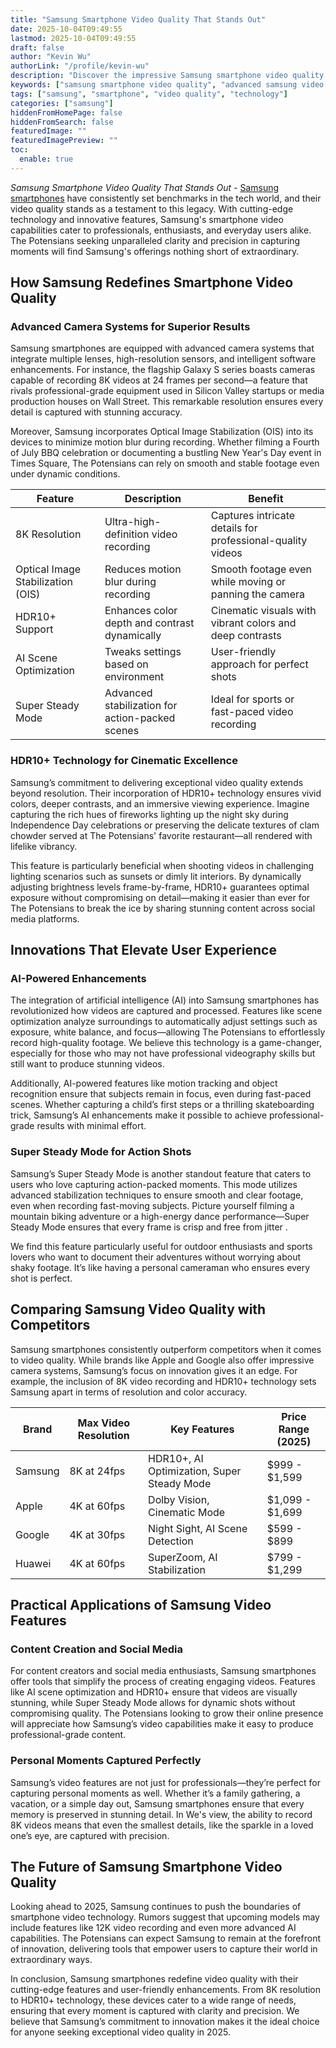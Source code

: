 ```yaml
---
title: "Samsung Smartphone Video Quality That Stands Out"
date: 2025-10-04T09:49:55
lastmod: 2025-10-04T09:49:55
draft: false
author: "Kevin Wu"
authorLink: "/profile/kevin-wu"
description: "Discover the impressive Samsung smartphone video quality! Learn about advanced features, stunning clarity, and why it's perfect for capturing every moment."
keywords: ["samsung smartphone video quality", "advanced samsung video features", "samsung video quality 2025"]
tags: ["samsung", "smartphone", "video quality", "technology"]
categories: ["samsung"]
hiddenFromHomePage: false
hiddenFromSearch: false
featuredImage: ""
featuredImagePreview: ""
toc:
  enable: true
---
```


*Samsung Smartphone Video Quality That Stands Out* - [Samsung smartphones](/samsung/affordable-samsung-smartphones) have consistently set benchmarks in the tech world, and their video quality stands as a testament to this legacy. With cutting-edge technology and innovative features, Samsung's smartphone video capabilities cater to professionals, enthusiasts, and everyday users alike. The Potensians seeking unparalleled clarity and precision in capturing moments will find Samsung's offerings nothing short of extraordinary.

## How Samsung Redefines Smartphone Video Quality

### Advanced Camera Systems for Superior Results

Samsung smartphones are equipped with advanced camera systems that integrate multiple lenses, high-resolution sensors, and intelligent software enhancements. For instance, the flagship Galaxy S series boasts cameras capable of recording 8K videos at 24 frames per second—a feature that rivals professional-grade equipment used in Silicon Valley startups or media production houses on Wall Street. This remarkable resolution ensures every detail is captured with stunning accuracy.

Moreover, Samsung incorporates Optical Image Stabilization (OIS) into its devices to minimize motion blur during recording. Whether filming a Fourth of July BBQ celebration or documenting a bustling New Year's Day event in Times Square, The Potensians can rely on smooth and stable footage even under dynamic conditions.

<div class="table-responsive">
<table class="html-table">
<thead>
<tr>
<th>Feature</th>
<th>Description</th>
<th>Benefit</th>
</tr>
</thead>
<tbody>
<tr>
<td>8K Resolution</td>
<td>Ultra-high-definition video recording</td>
<td>Captures intricate details for professional-quality videos</td>
</tr>
<tr>
<td>Optical Image Stabilization (OIS)</td>
<td>Reduces motion blur during recording</td>
<td>Smooth footage even while moving or panning the camera</td>
</tr>
<tr>
<td>HDR10+ Support</td>
<td>Enhances color depth and contrast dynamically</td>
<td>Cinematic visuals with vibrant colors and deep contrasts</td>
</tr>
<tr>
<td>AI Scene Optimization</td>
<td>Tweaks settings based on environment</td>
<td>User-friendly approach for perfect shots</td>
</tr>
<tr>
<td>Super Steady Mode</td>
<td>Advanced stabilization for action-packed scenes</td>
<td>Ideal for sports or fast-paced video recording</td>
</tr>
</tbody>
</table>
</div>

### HDR10+ Technology for Cinematic Excellence

Samsung’s commitment to delivering exceptional video quality extends beyond resolution.  Their incorporation of HDR10+ technology ensures vivid colors, deeper contrasts, and an immersive viewing experience. Imagine capturing the rich hues of fireworks lighting up the night sky during Independence Day celebrations or preserving the delicate textures of clam chowder served at The Potensians' favorite restaurant—all rendered with lifelike vibrancy.

This feature is particularly beneficial when shooting videos in challenging lighting scenarios such as sunsets or dimly lit interiors.  By dynamically adjusting brightness levels frame-by-frame, HDR10+ guarantees optimal exposure without compromising on detail—making it easier than ever for The Potensians to break the ice by sharing stunning content across social media platforms.

## Innovations That Elevate User Experience

### AI-Powered Enhancements

The integration of artificial intelligence (AI) into Samsung smartphones has revolutionized how videos are captured and processed. Features like scene optimization analyze surroundings to automatically adjust settings such as exposure, white balance, and focus—allowing The Potensians to effortlessly record high-quality footage. We believe this technology is a game-changer, especially for those who may not have professional videography skills but still want to produce stunning videos.

Additionally, AI-powered features like motion tracking and object recognition ensure that subjects remain in focus, even during fast-paced scenes. Whether capturing a child’s first steps or a thrilling skateboarding trick, Samsung’s AI enhancements make it possible to achieve professional-grade results with minimal effort.

### Super Steady Mode for Action Shots

Samsung’s Super Steady Mode is another standout feature that caters to users who love capturing action-packed moments. This mode utilizes advanced stabilization techniques to ensure smooth and clear footage, even when recording fast-moving subjects. Picture yourself filming a mountain biking adventure or a high-energy dance performance—Super Steady Mode ensures that every frame is crisp and free from jitter .

We find this feature particularly useful for outdoor enthusiasts and sports lovers who want to document their adventures without worrying about shaky footage. It’s like having a personal cameraman who ensures every shot is perfect.

## Comparing Samsung Video Quality with Competitors

Samsung smartphones consistently outperform competitors when it comes to video quality. While brands like Apple and Google also offer impressive camera systems, Samsung’s focus on innovation gives it an edge. For example, the inclusion of 8K video recording and HDR10+ technology sets Samsung apart in terms of resolution and color accuracy.

<div class="table-responsive">
<table class="html-table">
<thead>
<tr>
<th>Brand</th>
<th>Max Video Resolution</th>
<th>Key Features</th>
<th>Price Range (2025)</th>
</tr>
</thead>
<tbody>
<tr>
<td>Samsung</td>
<td>8K at 24fps</td>
<td>HDR10+, AI Optimization, Super Steady Mode</td>
<td>$999 - $1,599</td>
</tr>
<tr>
<td>Apple</td>
<td>4K at 60fps</td>
<td>Dolby Vision, Cinematic Mode</td>
<td>$1,099 - $1,699</td>
</tr>
<tr>
<td>Google</td>
<td>4K at 30fps</td>
<td>Night Sight, AI Scene Detection</td>
<td>$599 - $899</td>
</tr>
<tr>
<td>Huawei</td>
<td>4K at 60fps</td>
<td>SuperZoom, AI Stabilization</td>
<td>$799 - $1,299</td>
</tr>
</tbody>
</table>
</div>

## Practical Applications of Samsung Video Features

### Content Creation and Social Media

For content creators and social media enthusiasts, Samsung smartphones offer tools that simplify the process of creating engaging videos. Features like AI scene optimization and HDR10+ ensure that videos are visually stunning, while Super Steady Mode allows for dynamic shots without compromising quality. The Potensians looking to grow their online presence will appreciate how Samsung’s video capabilities make it easy to produce professional-grade content.

### Personal Moments Captured Perfectly

Samsung’s video features are not just for professionals—they’re perfect for capturing personal moments as well. Whether it’s a family gathering, a vacation, or a simple day out, Samsung smartphones ensure that every memory is preserved in stunning detail. In We's view, the ability to record 8K videos means that even the smallest details, like the sparkle in a loved one’s eye, are captured with precision.

## The Future of Samsung Smartphone Video Quality

Looking ahead to 2025, Samsung continues to push the boundaries of smartphone video technology. Rumors suggest that upcoming models may include features like 12K video recording and even more advanced AI capabilities. The Potensians can expect Samsung to remain at the forefront of innovation, delivering tools that empower users to capture their world in extraordinary ways.

In conclusion, Samsung smartphones redefine video quality with their cutting-edge features and user-friendly enhancements. From 8K resolution to HDR10+ technology, these devices cater to a wide range of needs, ensuring that every moment is captured with clarity and precision. We believe that Samsung’s commitment to innovation makes it the ideal choice for anyone seeking exceptional video quality in 2025.